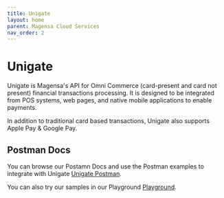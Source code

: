 ```yaml
---
title: Unigate
layout: home
parent: Magensa Cloud Services
nav_order: 2
---
```


# Unigate

Unigate is Magensa's API for Omni Commerce (card-present and card not present) financial transactions processing. It is designed to be integrated from POS systems, web pages, and native mobile applications to enable payments.

In addition to traditional card based transactions, Unigate also supports Apple Pay & Google Pay.

## Postman Docs

You can browse our Postamn Docs and use the Postman examples to integrate with Unigate [Unigate Postman](https://documenter.getpostman.com/view/33729815/2sAXxWYTix).


You can also try our samples in our Playground  [Playground](https://rms.magensa.net/Test/demo/UnigateDemo.html).

